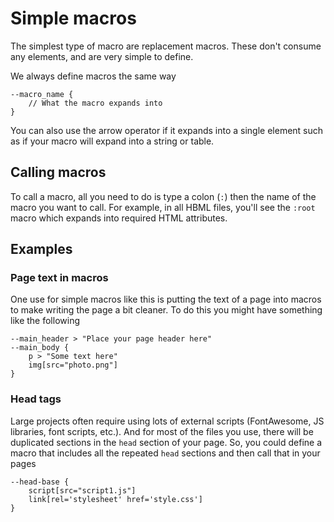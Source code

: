 # Simple macros

The simplest type of macro are replacement macros. These don't consume any elements, and are very simple to define.

We always define macros the same way
```hbml
--macro_name {
    // What the macro expands into
}
```

You can also use the arrow operator if it expands into a single element such as if your macro will expand into a string or table.

## Calling macros

To call a macro, all you need to do is type a colon (`:`) then the name of the macro you want to call. For example, in all HBML files, you'll see the `:root` macro which expands into required HTML attributes.

## Examples

### Page text in macros

One use for simple macros like this is putting the text of a page into macros to make writing the page a bit cleaner. To do this you might have something like the following

```hbml
--main_header > "Place your page header here"
--main_body {
    p > "Some text here"
    img[src="photo.png"]
}
```

### Head tags

Large projects often require using lots of external scripts (FontAwesome, JS libraries, font scripts, etc.). And for most of the files you use, there will be duplicated sections in the `head` section of your page. So, you could define a macro that includes all the repeated `head` sections and then call that in your pages

```hbml
--head-base {
    script[src="script1.js"]
    link[rel='stylesheet' href='style.css']
}
```
